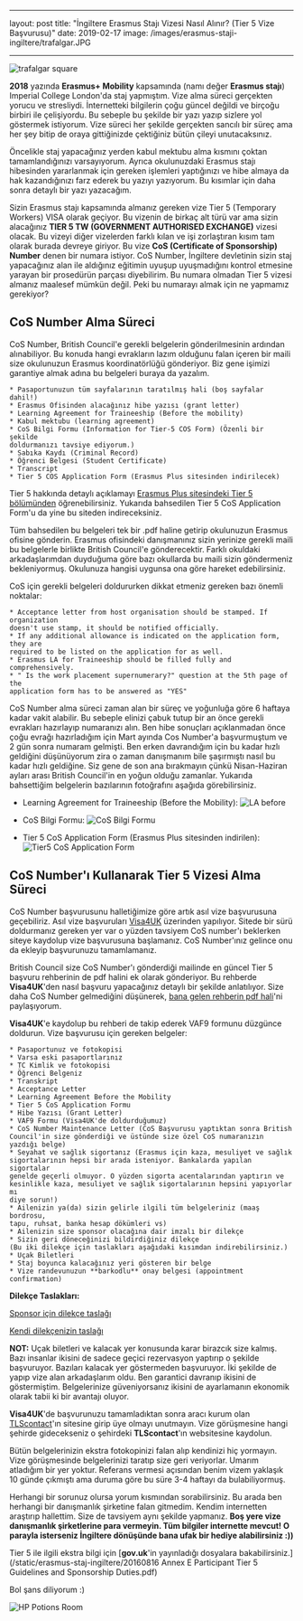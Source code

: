 ﻿---

layout: post
title:  "İngiltere Erasmus Stajı Vizesi Nasıl Alınır? (Tier 5 Vize Başvurusu)"
date:   2019-02-17
image: /images/erasmus-staji-ingiltere/trafalgar.JPG

---

![trafalgar square](/images/erasmus-staji-ingiltere/trafalgar.JPG)

**2018** yazında **Erasmus+ Mobility** kapsamında (namı değer **Erasmus stajı**) Imperial
College London'da staj yapmıştım. Vize alma süreci gerçekten yorucu ve 
stresliydi. İnternetteki bilgilerin çoğu güncel değildi ve birçoğu birbiri ile 
çelişiyordu. Bu sebeple bu şekilde bir yazı yazıp sizlere yol göstermek 
istiyorum. Vize süreci her şekilde gerçekten sancılı bir süreç ama her şey 
bitip de oraya gittiğinizde çektiğiniz bütün çileyi unutacaksınız.

Öncelikle staj yapacağınız yerden kabul mektubu alma kısmını çoktan tamamlandığınızı varsayıyorum. Ayrıca okulunuzdaki Erasmus stajı hibesinden yararlanmak için gereken işlemleri yaptığınızı ve hibe almaya da hak kazandığınızı farz ederek bu yazıyı yazıyorum. Bu kısımlar için daha sonra detaylı bir yazı yazacağım. 

Sizin Erasmus stajı kapsamında almanız gereken vize Tier 5 (Temporary Workers) VISA olarak geçiyor. Bu vizenin de birkaç alt türü var ama sizin alacağınız **TIER 5 TW (GOVERNMENT AUTHORISED EXCHANGE)** vizesi olacak. Bu vizeyi diğer vizelerden farklı kılan ve işi zorlaştıran kısım tam olarak burada devreye giriyor. Bu vize **CoS (Certificate of Sponsorship) Number** denen bir numara istiyor. CoS Number, İngiltere devletinin sizin staj yapacağınız alan ile aldığınız eğitimin uyuşup uyuşmadığını kontrol etmesine yarayan bir prosedürün parçası diyebilirim. Bu numara olmadan Tier 5 vizesi almanız maalesef mümkün değil. Peki bu numarayı almak için ne yapmamız gerekiyor?

## CoS Number Alma Süreci

CoS Number, British Council'e gerekli belgelerin gönderilmesinin ardından alınabiliyor. Bu konuda hangi evrakların lazım olduğunu falan içeren bir maili size okulunuzun Erasmus koordinatörlüğü gönderiyor. Biz gene işimizi garantiye almak adına bu belgeleri buraya da yazalım.
```
* Pasaportunuzun tüm sayfalarının taratılmış hali (boş sayfalar dahil!)
* Erasmus Ofisinden alacağınız hibe yazısı (grant letter)
* Learning Agreement for Traineeship (Before the mobility)
* Kabul mektubu (learning agreement)
* CoS Bilgi Formu (Information for Tier-5 COS Form) (Özenli bir şekilde 
doldurmanızı tavsiye ediyorum.)
* Sabıka Kaydı (Criminal Record)
* Öğrenci Belgesi (Student Certificate)
* Transcript 
* Tier 5 COS Application Form (Erasmus Plus sitesinden indirilecek)
```
Tier 5 hakkında detaylı açıklamayı [Erasmus Plus sitesindeki Tier 5 bölümünden](https://www.erasmusplus.org.uk/tier-5-visa-how-to-apply-for-a-certificate-of-sponsorship) öğrenebilirsiniz. Yukarıda bahsedilen Tier 5 CoS Application Form'u da yine bu siteden indireceksiniz.

Tüm bahsedilen bu belgeleri tek bir .pdf haline getirip okulunuzun Erasmus ofisine gönderin. Erasmus ofisindeki danışmanınız sizin yerinize gerekli maili bu belgelerle birlikte British Council'e gönderecektir. Farklı okuldaki arkadaşlarımdan duyduğuma göre bazı okullarda bu maili sizin göndermeniz bekleniyormuş. Okulunuza hangisi uygunsa ona göre hareket edebilirsiniz.

CoS için gerekli belgeleri doldururken dikkat etmeniz gereken bazı önemli noktalar:
``` 
* Acceptance letter from host organisation should be stamped. If organization 
doesn't use stamp, it should be notified officially.
* If any additional allowance is indicated on the application form, they are 
required to be listed on the application for as well.
* Erasmus LA for Traineeship should be filled fully and comprehensively. 
* " Is the work placement supernumerary?" question at the 5th page of the 
application form has to be answered as "YES"
```

CoS Number alma süreci zaman alan bir süreç ve yoğunluğa göre 6 haftaya kadar vakit alabilir. Bu sebeple elinizi çabuk tutup bir an önce gerekli evrakları hazırlayıp numaranızı alın. Ben hibe sonuçları açıklanmadan önce çoğu evrağı hazırladığım için Mart ayında Cos Number'a başvurmuştum ve 2 gün sonra numaram gelmişti. Ben erken davrandığım için bu kadar hızlı geldiğini düşünüyorum zira o zaman danışmanım bile şaşırmıştı nasıl bu kadar hızlı geldiğine. Siz gene de son ana bırakmayın çünkü Nisan-Haziran ayları arası British Council'in en yoğun olduğu zamanlar. Yukarıda bahsettiğim belgelerin bazılarının fotoğrafını aşağıda görebilirsiniz.

* Learning Agreement for Traineeship (Before the Mobility):
![LA before](/images/erasmus-staji-ingiltere/learning_agreement.png)

* CoS Bilgi Formu:
![CoS Bilgi Formu](/images/erasmus-staji-ingiltere/CoS_Info_Form.png)

* Tier 5 CoS Application Form (Erasmus Plus sitesinden indirilen):
![Tier5 CoS Application Form](/images/erasmus-staji-ingiltere/Tier5_CoS_Application_Form.png)

## CoS Number'ı Kullanarak Tier 5 Vizesi Alma Süreci

CoS Number başvurusunu halletiğimize göre artık asıl vize başvurusuna geçebiliriz. Asıl vize başvuruları [Visa4UK](https://www.visa4uk.fco.gov.uk/) üzerinden yapılıyor. Sitede bir sürü doldurmanız gereken yer var o yüzden tavsiyem CoS number'ı beklerken siteye kaydolup vize başvurusuna başlamanız. CoS Number'ınız gelince onu da ekleyip başvurunuzu tamamlamanız.

British Council size CoS Number'ı gönderdiği mailinde en güncel Tier 5 başvuru rehberinin de pdf halini ek olarak gönderiyor. Bu rehberde **Visa4UK**'den nasıl başvuru yapacağınız detaylı bir şekilde anlatılıyor. Size daha CoS Number gelmediğini düşünerek, [bana gelen rehberin pdf hali](/static/erasmus-staj-ingiltere/Tier5OnlineGuide.pdf)'ni paylaşıyorum. 

**Visa4UK**'e kaydolup bu rehberi de takip ederek VAF9 formunu düzgünce doldurun. Vize başvurusu için gereken belgeler:
```
* Pasaportunuz ve fotokopisi
* Varsa eski pasaportlarınız
* TC Kimlik ve fotokopisi
* Öğrenci Belgeniz
* Transkript
* Acceptance Letter
* Learning Agreement Before the Mobility
* Tier 5 CoS Application Formu
* Hibe Yazısı (Grant Letter)
* VAF9 Formu (Visa4UK'de doldurduğumuz)
* CoS Number Maintenance Letter (CoS Başvurusu yaptıktan sonra British 
Council'in size gönderdiği ve üstünde size özel CoS numaranızın yazdığı belge)
* Seyahat ve sağlık sigortanız (Erasmus için kaza, mesuliyet ve sağlık  
sigortalarının hepsi bir arada isteniyor. Bankalarda yapılan sigortalar 
genelde geçerli olmuyor. O yüzden sigorta acentalarından yaptırın ve 
kesinlikle kaza, mesuliyet ve sağlık sigortalarının hepsini yapıyorlar mı 
diye sorun!)
* Ailenizin ya(da) sizin gelirle ilgili tüm belgeleriniz (maaş bordrosu, 
tapu, ruhsat, banka hesap dökümleri vs)
* Ailenizin size sponsor olacağına dair imzalı bir dilekçe
* Sizin geri döneceğinizi bildirdiğiniz dilekçe
(Bu iki dilekçe için taslakları aşağıdaki kısımdan indirebilirsiniz.)
* Uçak Biletleri
* Staj boyunca kalacağınız yeri gösteren bir belge
* Vize randevunuzun **barkodlu** onay belgesi (appointment confirmation)
```
**Dilekçe Taslakları:**

[Sponsor için dilekçe taslağı](/static/erasmus-staj-ingiltere/sponsor_dilekce.docx)

[Kendi dilekçenizin taslağı](/static/erasmus-staj-ingiltere/kendi_dilekceniz.doc)

**NOT:** Uçak biletleri ve kalacak yer konusunda karar birazcık size kalmış. Bazı insanlar ikisini de sadece geçici rezervasyon yaptırıp o şekilde başvuruyor. Bazıları kalacak yer göstermeden başvuruyor. İki şekilde de yapıp vize alan arkadaşlarım oldu. Ben garantici davranıp ikisini de göstermiştim. Belgelerinize güveniyorsanız ikisini de ayarlamanın ekonomik olarak tabii ki bir avantajı oluyor.

**Visa4UK**'de başvurunuzu tamamladıktan sonra aracı kurum olan [TLScontact](https://uk.tlscontact.com/)'ın sitesine girip üye olmayı unutmayın. Vize görüşmesine hangi şehirde gidecekseniz o şehirdeki **TLScontact**'ın websitesine kaydolun.

Bütün belgelerinizin ekstra fotokopinizi falan alıp kendinizi hiç yormayın. Vize görüşmesinde belgelerinizi taratıp size geri veriyorlar. Umarım atladığım bir yer yoktur. Referans vermesi açısından benim vizem yaklaşık 10 günde çıkmıştı ama duruma göre bu süre 3-4 haftayı da bulabiliyormuş. 

Herhangi bir sorunuz olursa yorum kısmından sorabilirsiniz. Bu arada ben herhangi bir danışmanlık şirketine falan gitmedim. Kendim internetten araştırıp hallettim. Size de tavsiyem aynı şekilde yapmanız. **Boş yere vize danışmanlık şirketlerine para vermeyin. Tüm bilgiler internette mevcut! O parayla isterseniz İngiltere dönüşünde bana ufak bir hediye alabilirsiniz :))**

Tier 5 ile ilgili ekstra bilgi için [**gov.uk**'in yayınladığı dosyalara bakabilirsiniz.](/static/erasmus-staj-ingiltere/20160816 Annex E Participant Tier 5 Guidelines and Sponsorship Duties.pdf)

Bol şans diliyorum :)

![HP Potions Room](/images/erasmus-staji-ingiltere/potion_room_hp.JPG)











